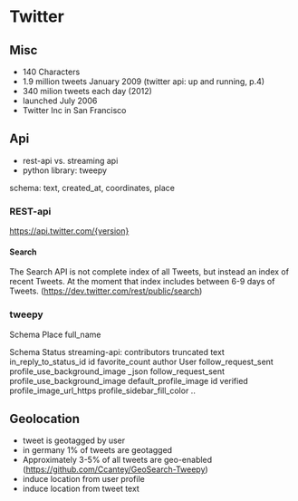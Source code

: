 
Twitter
=======

Misc
----
- 140 Characters
- 1.9 million tweets January 2009 (twitter api: up and running, p.4)
- 340 milion tweets each day (2012)
- launched July 2006
- Twitter Inc in San Francisco

Api
---

- rest-api vs. streaming api
- python library: tweepy

schema: text, created_at, coordinates, place

### REST-api
https://api.twitter.com/{version}

#### Search

The Search API is not complete index of all Tweets, but instead an index of recent Tweets.
At the moment that index includes between 6-9 days of Tweets. (https://dev.twitter.com/rest/public/search)


### tweepy

Schema Place
    full_name

Schema Status streaming-api:
    contributors
    truncated
    text
    in_reply_to_status_id
    id
    favorite_count
    author
        User
        follow_request_sent
        profile_use_background_image 
    _json
        follow_request_sent
        profile_use_background_image
        default_profile_image
        id
        verified
        profile_image_url_https
        profile_sidebar_fill_color
        .. 
        
Geolocation
-----------
- tweet is geotagged by user
- in germany 1% of tweets are geotagged
- Approximately 3-5% of all tweets are geo-enabled (https://github.com/Ccantey/GeoSearch-Tweepy)
- induce location from user profile
- induce location from tweet text